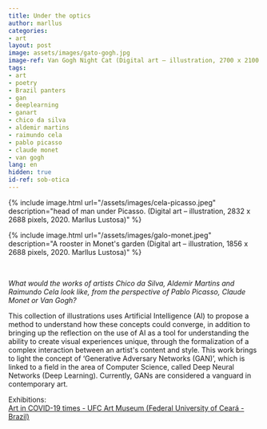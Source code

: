 ```yaml
---
title: Under the optics
author: marllus
categories:
- art
layout: post
image: assets/images/gato-gogh.jpg
image-ref: Van Gogh Night Cat (Digital art – illustration, 2700 x 2100 pixels, 2020. Marllus Lustosa)
tags:
- art
- poetry
- Brazil panters 
- gan
- deeplearning
- ganart
- chico da silva
- aldemir martins
- raimundo cela
- pablo picasso
- claude monet
- van gogh
lang: en
hidden: true
id-ref: sob-otica
---
```


{% include image.html url="/assets/images/cela-picasso.jpeg" description="head of man under Picasso. (Digital art – illustration, 2832 x 2688 pixels, 2020. Marllus Lustosa)" %}<br>

{% include image.html url="/assets/images/galo-monet.jpeg" description="A rooster in Monet's garden (Digital art – illustration, 1856 x 2688 pixels, 2020. Marllus Lustosa)" %}

<br>

*What would the works of artists Chico da Silva, Aldemir Martins and Raimundo Cela look like, from the perspective of Pablo Picasso, Claude Monet or Van Gogh?*

This collection of illustrations uses Artificial Intelligence (AI) to propose a method to understand how these concepts could converge, in addition to bringing up the reflection on the use of AI as a tool for understanding the ability to create visual experiences unique, through the formalization of a complex interaction between an artist's content and style. This work brings to light the concept of ‘Generative Adversary Networks (GAN)’, which is linked to a field in the area of Computer Science, called Deep Neural Networks (Deep Learning). Currently, GANs are considered a vanguard in contemporary art.

Exhibitions:<br>[Art in COVID-19 times - UFC Art Museum (Federal University of Ceará - Brazil)](https://mauc.ufc.br/pt/marllus-lustosa/)
